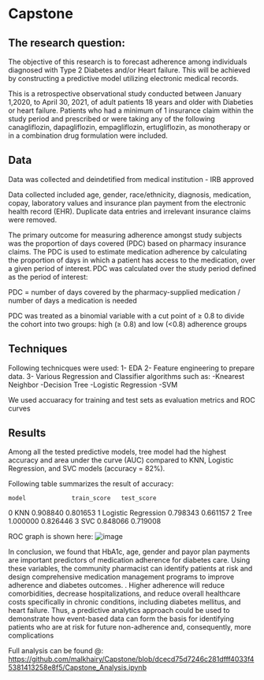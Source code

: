 # Capstone

## The research question:

The objective of this research is to forecast adherence among individuals diagnosed with Type 2 Diabetes and/or Heart failure. This will be achieved by constructing a predictive model utilizing electronic medical records.

This is a retrospective observational study conducted between January 1,2020, to April 30, 2021, of adult patients 18 years and older with Diabeties or heart failure. Patients who had a minimum of 1 insurance claim within the study period and prescribed or were taking any of the following canagliflozin, dapagliflozin, empagliflozin, ertugliflozin, as monotherapy or in a combination drug formulation were included.


## Data 
Data was collected and deindetified from medical institution - IRB approved

Data collected included age, gender, race/ethnicity, diagnosis, medication, copay, laboratory values and insurance plan payment from the electronic health record (EHR). Duplicate data entries and irrelevant insurance claims were removed. 

The primary outcome for measuring adherence amongst study subjects was the proportion of days covered (PDC) based on pharmacy insurance claims. The PDC is used to estimate medication adherence by calculating the proportion of days in which a patient has access to the medication, over a given period of interest. PDC was calculated over the study period defined as the period of interest:

PDC = number of days covered by the pharmacy-supplied medication / number of days a medication is needed

PDC was treated as a binomial variable with a cut point of ≥ 0.8 to divide the cohort into two groups: high (≥ 0.8) and low (<0.8) adherence groups



## Techniques
Following technicques were used:
    1- EDA
    2- Feature engineering to prepare data.
    3- Various Regression and Classifier algorithms such as:
          -Knearest Neighbor
          -Decision Tree
          -Logistic Regression
          -SVM

We used accuaracy for training and test sets as evaluation metrics and ROC curves


## Results
Among all the tested predictive models, tree model had the highest accuracy and area under the curve (AUC) compared to KNN, Logistic Regression, and SVC models (accuracy = 82%).

Following table summarizes the result of accuracy:

	model	          train_score	test_score
0	KNN	                0.908840	0.801653
1	Logistic Regression	0.798343	0.661157
2	Tree	            1.000000	0.826446
3	SVC	                0.848066	0.719008

ROC graph is shown here: ![image](https://github.com/malkhairy/Capstone/assets/138996938/01466ca4-983b-425e-a266-1f368fb11fb0)

In conclusion, we found that HbA1c, age, gender and payor plan payments are important predictors of medication adherence for diabetes care. Using these variables, the community pharmacist can identify patients at risk and design comprehensive medication management programs to improve adherence and diabetes outcomes. . Higher adherence will reduce comorbidities, decrease hospitalizations, and reduce overall healthcare costs specifically in chronic conditions, including diabetes mellitus, and heart failure. Thus, a predictive analytics approach could be used to demonstrate how event-based data can form the basis for identifying patients who are at risk for future non-adherence and, consequently, more complications


Full analysis can be found @: https://github.com/malkhairy/Capstone/blob/dcecd75d7246c281dfff4033f45381413258e8f5/Capstone_Analysis.ipynb
